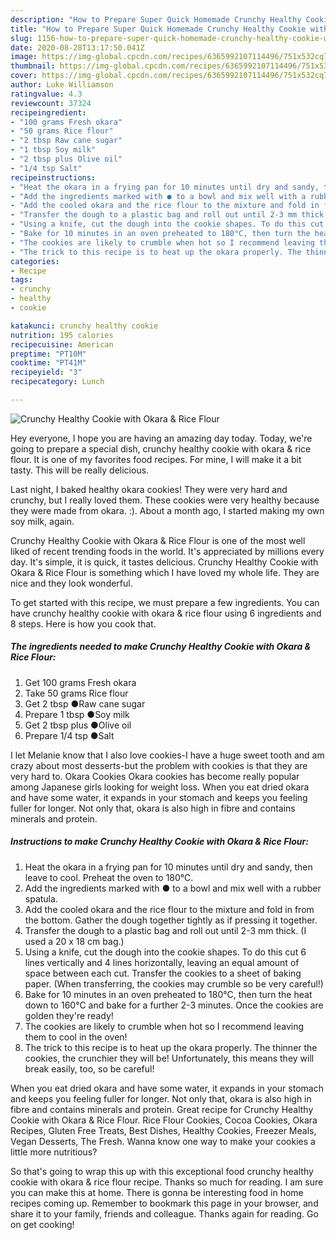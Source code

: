 ```yaml
---
description: "How to Prepare Super Quick Homemade Crunchy Healthy Cookie with Okara &amp;amp; Rice Flour"
title: "How to Prepare Super Quick Homemade Crunchy Healthy Cookie with Okara &amp;amp; Rice Flour"
slug: 1156-how-to-prepare-super-quick-homemade-crunchy-healthy-cookie-with-okara-and-amp-rice-flour
date: 2020-08-28T13:17:50.041Z
image: https://img-global.cpcdn.com/recipes/6365992107114496/751x532cq70/crunchy-healthy-cookie-with-okara-rice-flour-recipe-main-photo.jpg
thumbnail: https://img-global.cpcdn.com/recipes/6365992107114496/751x532cq70/crunchy-healthy-cookie-with-okara-rice-flour-recipe-main-photo.jpg
cover: https://img-global.cpcdn.com/recipes/6365992107114496/751x532cq70/crunchy-healthy-cookie-with-okara-rice-flour-recipe-main-photo.jpg
author: Luke Williamson
ratingvalue: 4.3
reviewcount: 37324
recipeingredient:
- "100 grams Fresh okara"
- "50 grams Rice flour"
- "2 tbsp Raw cane sugar"
- "1 tbsp Soy milk"
- "2 tbsp plus Olive oil"
- "1/4 tsp Salt"
recipeinstructions:
- "Heat the okara in a frying pan for 10 minutes until dry and sandy, then leave to cool. Preheat the oven to 180℃."
- "Add the ingredients marked with ● to a bowl and mix well with a rubber spatula."
- "Add the cooled okara and the rice flour to the mixture and fold in from the bottom. Gather the dough together tightly as if pressing it together."
- "Transfer the dough to a plastic bag and roll out until 2-3 mm thick. (I used a 20 x 18 cm bag.)"
- "Using a knife, cut the dough into the cookie shapes. To do this cut 6 lines vertically and 4 lines horizontally, leaving an equal amount of space between each cut. Transfer the cookies to a sheet of baking paper. (When transferring, the cookies may crumble so be very careful!)"
- "Bake for 10 minutes in an oven preheated to 180°C, then turn the heat down to 160°C and bake for a further 2-3 minutes. Once the cookies are golden they&#39;re ready!"
- "The cookies are likely to crumble when hot so I recommend leaving them to cool in the oven!"
- "The trick to this recipe is to heat up the okara properly. The thinner the cookies, the crunchier they will be! Unfortunately, this means they will break easily, too, so be careful!"
categories:
- Recipe
tags:
- crunchy
- healthy
- cookie

katakunci: crunchy healthy cookie 
nutrition: 195 calories
recipecuisine: American
preptime: "PT10M"
cooktime: "PT41M"
recipeyield: "3"
recipecategory: Lunch

---
```



![Crunchy Healthy Cookie with Okara &amp; Rice Flour](https://img-global.cpcdn.com/recipes/6365992107114496/751x532cq70/crunchy-healthy-cookie-with-okara-rice-flour-recipe-main-photo.jpg)

Hey everyone, I hope you are having an amazing day today. Today, we're going to prepare a special dish, crunchy healthy cookie with okara &amp; rice flour. It is one of my favorites food recipes. For mine, I will make it a bit tasty. This will be really delicious.

Last night, I baked healthy okara cookies! They were very hard and crunchy, but I really loved them. These cookies were very healthy because they were made from okara. :). About a month ago, I started making my own soy milk, again.

Crunchy Healthy Cookie with Okara &amp; Rice Flour is one of the most well liked of recent trending foods in the world. It's appreciated by millions every day. It's simple, it is quick, it tastes delicious. Crunchy Healthy Cookie with Okara &amp; Rice Flour is something which I have loved my whole life. They are nice and they look wonderful.


To get started with this recipe, we must prepare a few ingredients. You can have crunchy healthy cookie with okara &amp; rice flour using 6 ingredients and 8 steps. Here is how you cook that.

<!--inarticleads1-->

##### The ingredients needed to make Crunchy Healthy Cookie with Okara &amp; Rice Flour:

1. Get 100 grams Fresh okara
1. Take 50 grams Rice flour
1. Get 2 tbsp ●Raw cane sugar
1. Prepare 1 tbsp ●Soy milk
1. Get 2 tbsp plus ●Olive oil
1. Prepare 1/4 tsp ●Salt


I let Melanie know that I also love cookies-I have a huge sweet tooth and am crazy about most desserts-but the problem with cookies is that they are very hard to. Okara Cookies Okara cookies has become really popular among Japanese girls looking for weight loss. When you eat dried okara and have some water, it expands in your stomach and keeps you feeling fuller for longer. Not only that, okara is also high in fibre and contains minerals and protein. 

<!--inarticleads2-->

##### Instructions to make Crunchy Healthy Cookie with Okara &amp; Rice Flour:

1. Heat the okara in a frying pan for 10 minutes until dry and sandy, then leave to cool. Preheat the oven to 180℃.
1. Add the ingredients marked with ● to a bowl and mix well with a rubber spatula.
1. Add the cooled okara and the rice flour to the mixture and fold in from the bottom. Gather the dough together tightly as if pressing it together.
1. Transfer the dough to a plastic bag and roll out until 2-3 mm thick. (I used a 20 x 18 cm bag.)
1. Using a knife, cut the dough into the cookie shapes. To do this cut 6 lines vertically and 4 lines horizontally, leaving an equal amount of space between each cut. Transfer the cookies to a sheet of baking paper. (When transferring, the cookies may crumble so be very careful!)
1. Bake for 10 minutes in an oven preheated to 180°C, then turn the heat down to 160°C and bake for a further 2-3 minutes. Once the cookies are golden they&#39;re ready!
1. The cookies are likely to crumble when hot so I recommend leaving them to cool in the oven!
1. The trick to this recipe is to heat up the okara properly. The thinner the cookies, the crunchier they will be! Unfortunately, this means they will break easily, too, so be careful!


When you eat dried okara and have some water, it expands in your stomach and keeps you feeling fuller for longer. Not only that, okara is also high in fibre and contains minerals and protein. Great recipe for Crunchy Healthy Cookie with Okara &amp; Rice Flour. Rice Flour Cookies, Cocoa Cookies, Okara Recipes, Gluten Free Treats, Best Dishes, Healthy Cookies, Freezer Meals, Vegan Desserts, The Fresh. Wanna know one way to make your cookies a little more nutritious? 

So that's going to wrap this up with this exceptional food crunchy healthy cookie with okara &amp; rice flour recipe. Thanks so much for reading. I am sure you can make this at home. There is gonna be interesting food in home recipes coming up. Remember to bookmark this page in your browser, and share it to your family, friends and colleague. Thanks again for reading. Go on get cooking!
